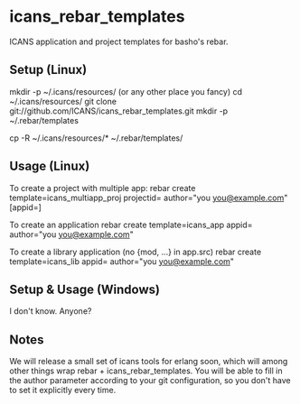 icans_rebar_templates
======================

ICANS application and project templates for basho's rebar.

Setup (Linux)
-------------
mkdir -p ~/.icans/resources/  (or any other place you fancy)
cd ~/.icans/resources/
git clone git://github.com/ICANS/icans_rebar_templates.git
mkdir -p ~/.rebar/templates

cp -R ~/.icans/resources/* ~/.rebar/templates/

Usage (Linux)
-------------
To create a project with multiple app:
rebar create template=icans_multiapp_proj projectid=<your project> author="you <you@example.com>" [appid=<root app>]

To create an application
rebar create template=icans_app appid=<app name> author="you <you@example.com>"

To create a library application (no {mod, ...} in app.src)
rebar create template=icans_lib appid=<app name> author="you <you@example.com>"

Setup & Usage (Windows)
-----------------------
I don't know. Anyone?


Notes
-----
We will release a small set of icans tools for erlang soon, which will among other things wrap rebar + icans_rebar_templates. You will be able to fill in the author parameter according to your git configuration, so you don't have to set it explicitly every time.
